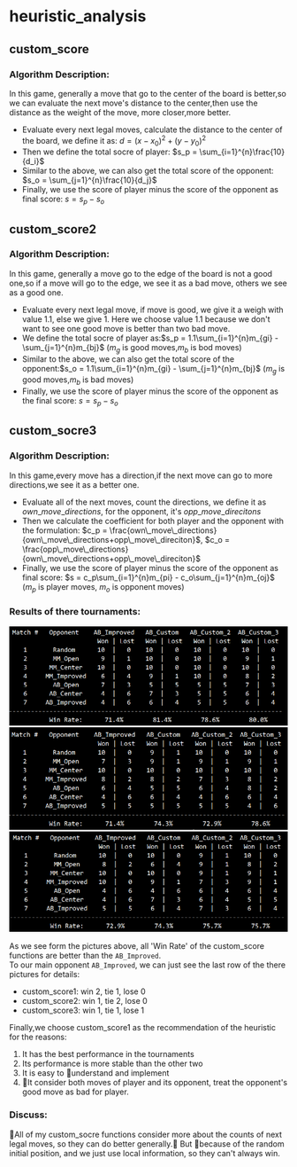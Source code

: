 # heuristic_analysis

## custom_score 
### Algorithm Description:
In this game, generally a move that go to the center of the board is better,so we can evaluate the next move's distance to the center,then use the distance as the weight of the move, more closer,more better.  
- Evaluate every next legal moves, calculate the distance to the center of the board, we define it as: $d={(x-x_0)^2+(y-y_0)^2}$
- Then we define the total socre of player: $s_p = \sum_{i=1}^{n}\frac{10}{d_i}$
- Similar to the above, we can also get the total score of the opponent: $s_o = \sum_{j=1}^{n}\frac{10}{d_j}$
- Finally, we use the score of player minus the score of the opponent as final score: $s = s_p - s_o$
## custom_score2
### Algorithm Description:
In this game, generally a move go to the edge of the board is not a good one,so if a move will go to the edge, we see it as a bad move, others we see as a good one. 
- Evaluate every next legal move, if move is good, we give it a weigh with value 1.1, else we give 1. Here we choose value 1.1 because we don't want to see one good move is better than two bad move. 
- We define the total socre of player as:$s_p = 1.1\sum_{i=1}^{n}m_{gi} - \sum_{j=1}^{n}m_{bj}$ ($m_g$ is good moves,$m_b$ is bod moves)
- Similar to the above, we can also get the total score of the opponent:$s_o = 1.1\sum_{i=1}^{n}m_{gi} - \sum_{j=1}^{n}m_{bj}$ ($m_g$ is good moves,$m_b$ is bad moves)
- Finally, we use the score of player minus the score of the opponent as the final score: $s = s_p - s_o$

## custom_socre3
### Algorithm Description:
In this game,every move has a direction,if the next move can go to more directions,we see it as a better one.
- Evaluate all of the next moves, count the directions, we define it as $own\_move\_directions$, for the opponent, it's $opp\_move\_direcitons$  
- Then we calculate the coefficient for both player and the opponent with the formulation:
$c_p = \frac{own\_move\_directions}{own\_move\_directions+opp\_move\_direciton}$,
$c_o = \frac{opp\_move\_directions}{own\_move\_directions+opp\_move\_direciton}$
- Finally, we use the score of player minus the score of the opponent as final score: $s = c_p\sum_{i=1}^{n}m_{pi} - c_o\sum_{j=1}^{n}m_{oj}$ ($m_p$ is player moves, $m_o$ is opponent moves)

### Results of there tournaments:
![result of tournament1](final1.png)
![result of tournament2](final2.png)
![result of tournament3](final3.png)

As we see form the pictures above, all 'Win Rate' of the custom_score functions are better than the `AB_Improved`.  
To our main opponent `AB_Improved`, we can just see the last row of the there pictures for details:
- custom_score1: win 2, tie 1, lose 0
- custom_score2: win 1, tie 2, lose 0
- custom_score3: win 1, tie 1, lose 1

Finally,we choose custom_score1 as the recommendation of the heuristic for the reasons:
1. It has the best performance in the tournaments
2. Its performance is more stable than the other two
3. It is easy to understand and implement
4. It consider both moves of player and its opponent, treat the opponent's good move as bad for player.

### Discuss:  
All of my custom_socre functions consider more about the counts of next legal moves, so they can do better generally. But because of the random initial position, and we just use local information, so they can't always win. 


